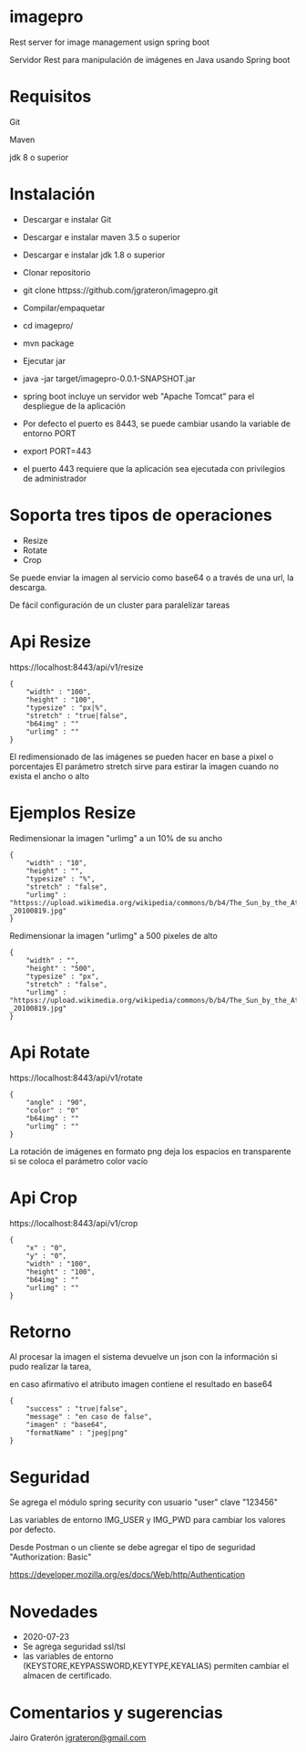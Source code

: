 # imagepro

Rest server for image management usign spring boot

Servidor Rest para manipulación de imágenes en Java usando Spring boot

# Requisitos

Git

Maven

jdk 8 o superior 


# Instalación

 - Descargar e instalar Git

 - Descargar e instalar maven 3.5 o superior

 - Descargar e instalar jdk 1.8 o superior


 - Clonar repositorio 

 - git clone httpss://github.com/jgrateron/imagepro.git


 - Compilar/empaquetar

 - cd imagepro/
 - mvn package


 - Ejecutar jar
 
 - java -jar target/imagepro-0.0.1-SNAPSHOT.jar
 
 - spring boot incluye un servidor web "Apache Tomcat" para el despliegue de la aplicación

 - Por defecto el puerto es 8443, se puede cambiar usando la variable de entorno PORT
 
 - export PORT=443
 
 - el puerto 443 requiere que la aplicación sea ejecutada con privilegios de administrador
 
# Soporta tres tipos de operaciones
- Resize
- Rotate
- Crop

Se puede enviar la imagen al servicio como base64 o a través de una url, la descarga.

De fácil configuración de un cluster para paralelizar tareas

# Api Resize
https://localhost:8443/api/v1/resize

```
{
    "width" : "100",
    "height" : "100",
    "typesize" : "px|%",
    "stretch" : "true|false",
    "b64img" : ""
    "urlimg" : ""
}
```
El redimensionado de las imágenes se pueden hacer en base a pixel o porcentajes
El parámetro stretch sirve para estirar la imagen cuando no exista el ancho o alto 

# Ejemplos Resize 

Redimensionar la imagen "urlimg" a un 10% de su ancho 
```
{
    "width" : "10",
    "height" : "",
    "typesize" : "%",
    "stretch" : "false",
    "urlimg" : "httpss://upload.wikimedia.org/wikipedia/commons/b/b4/The_Sun_by_the_Atmospheric_Imaging_Assembly_of_NASA%27s_Solar_Dynamics_Observatory_-_20100819.jpg"
}
```

Redimensionar la imagen "urlimg" a 500 pixeles de alto 
```
{
    "width" : "",
    "height" : "500",
    "typesize" : "px",
    "stretch" : "false",
    "urlimg" : "httpss://upload.wikimedia.org/wikipedia/commons/b/b4/The_Sun_by_the_Atmospheric_Imaging_Assembly_of_NASA%27s_Solar_Dynamics_Observatory_-_20100819.jpg"
}
```


# Api Rotate
https://localhost:8443/api/v1/rotate

```
{
    "angle" : "90",
    "color" : "0"
    "b64img" : ""
    "urlimg" : ""
}
```
La rotación de imágenes en formato png deja los espacios en transparente si se coloca el parámetro color vacío  
 
# Api Crop
https://localhost:8443/api/v1/crop

```
{
    "x" : "0",
    "y" : "0",
    "width" : "100",
    "height" : "100",
    "b64img" : ""
    "urlimg" : ""
}
```

# Retorno

Al procesar la imagen el sistema devuelve un json con la información si pudo realizar la tarea,

en caso afirmativo el atributo imagen contiene el resultado en base64

```
{
	"success" : "true|false",
	"message" : "en caso de false",
	"imagen" : "base64",
	"formatName" : "jpeg|png"
}
```

# Seguridad

Se agrega el módulo spring security con usuario "user" clave "123456"

Las variables de entorno IMG_USER y IMG_PWD para cambiar los valores por defecto.

Desde Postman o un cliente se debe agregar el tipo de seguridad "Authorization: Basic"

https://developer.mozilla.org/es/docs/Web/http/Authentication


# Novedades

 - 2020-07-23 
 - Se agrega seguridad ssl/tsl
 - las variables de entorno (KEYSTORE,KEYPASSWORD,KEYTYPE,KEYALIAS) permiten cambiar el almacen de certificado. 
 
# Comentarios y sugerencias

Jairo Graterón jgrateron@gmail.com


